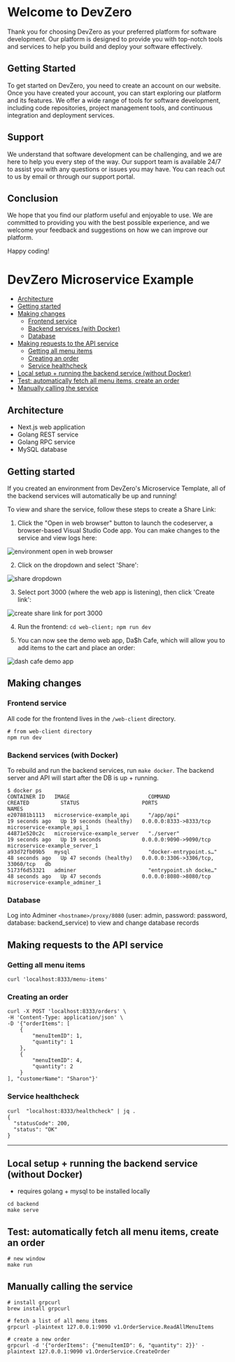 # Welcome to DevZero

Thank you for choosing DevZero as your preferred platform for software development. Our platform is designed to provide you with top-notch tools and services to help you build and deploy your software effectively.

## Getting Started

To get started on DevZero, you need to create an account on our website. Once you have created your account, you can start exploring our platform and its features. We offer a wide range of tools for software development, including code repositories, project management tools, and continuous integration and deployment services.

## Support

We understand that software development can be challenging, and we are here to help you every step of the way. Our support team is available 24/7 to assist you with any questions or issues you may have. You can reach out to us by email or through our support portal.

## Conclusion

We hope that you find our platform useful and enjoyable to use. We are committed to providing you with the best possible experience, and we welcome your feedback and suggestions on how we can improve our platform.

Happy coding!

# DevZero Microservice Example

  - [Architecture](#architecture)
  - [Getting started](#getting-started)
  - [Making changes](#making-changes)
    - [Frontend service](#frontend-service)
    - [Backend services (with Docker)](#backend-services-with-docker)
    - [Database](#database)
  - [Making requests to the API service](#making-requests-to-the-api-service)
    - [Getting all menu items](#getting-all-menu-items)
    - [Creating an order](#creating-an-order)
    - [Service healthcheck](#service-healthcheck)
  - [Local setup + running the backend service (without Docker)](#local-setup--running-the-backend-service-without-docker)
  - [Test: automatically fetch all menu items, create an order](#test-automatically-fetch-all-menu-items-create-an-order)
  - [Manually calling the service](#manually-calling-the-service) 

## Architecture
- Next.js web application
- Golang REST service
- Golang RPC service
- MySQL database

## Getting started
If you created an environment from DevZero's Microservice Template, all of the backend services will automatically be up and running!

To view and share the service, follow these steps to create a Share Link:


1. Click the "Open in web browser" button to launch the codeserver, a browser-based Visual Studio Code app. You can make changes to the service and view logs here:

![environment open in web browser](/images/open-in-web-browser.png)

2. Click on the dropdown and select 'Share':

![share dropdown](/images/share-link-dropdown.png)

3. Select port 3000 (where the web app is listening), then click 'Create link':

![create share link for port 3000](/images/create-share-link.png)

4. Run the frontend: `cd web-client; npm run dev`

5. You can now see the demo web app, Da$h Cafe, which will allow you to add items to the cart and place an order:

![dash cafe demo app](/images/dash-cafe.png)


## Making changes
### Frontend service
All code for the frontend lives in the `/web-client` directory.

```
# from web-client directory
npm run dev
```

### Backend services (with Docker)
To rebuild and run the backend services, run `make docker`. The backend server and API will start after the DB is up + running.
```
$ docker ps
CONTAINER ID   IMAGE                         COMMAND                  CREATED          STATUS                    PORTS                               NAMES
e207881b1113   microservice-example_api      "/app/api"               19 seconds ago   Up 19 seconds (healthy)   0.0.0.0:8333->8333/tcp              microservice-example_api_1
44871e520c2c   microservice-example_server   "./server"               19 seconds ago   Up 19 seconds             0.0.0.0:9090->9090/tcp              microservice-example_server_1
a93d72fb09b5   mysql                         "docker-entrypoint.s…"   48 seconds ago   Up 47 seconds (healthy)   0.0.0.0:3306->3306/tcp, 33060/tcp   db
5173f6d53321   adminer                       "entrypoint.sh docke…"   48 seconds ago   Up 47 seconds             0.0.0.0:8080->8080/tcp              microservice-example_adminer_1
```
### Database 
Log into Adminer `<hostname>/proxy/8080` (user: admin, password: password, database: backend_service) to view and change database records

## Making requests to the API service
### Getting all menu items

```
curl 'localhost:8333/menu-items'
```

### Creating an order

```
curl -X POST 'localhost:8333/orders' \
-H 'Content-Type: application/json' \
-D '{"orderItems": [
    {
        "menuItemID": 1,
        "quantity": 1
    },
    {
        "menuItemID": 4,
        "quantity": 2
    }
], "customerName": "Sharon"}'
```

### Service healthcheck

```
curl  "localhost:8333/healthcheck" | jq .
{
  "statusCode": 200,
  "status": "OK"
}
```
-----

## Local setup + running the backend service (without Docker)

- requires golang + mysql to be installed locally

```
cd backend
make serve
```

## Test: automatically fetch all menu items, create an order

```
# new window
make run
```

## Manually calling the service

```
# install grpcurl
brew install grpcurl

# fetch a list of all menu items
grpcurl -plaintext 127.0.0.1:9090 v1.OrderService.ReadAllMenuItems

# create a new order
grpcurl -d '{"orderItems": {"menuItemID": 6, "quantity": 2}}' -plaintext 127.0.0.1:9090 v1.OrderService.CreateOrder
```
